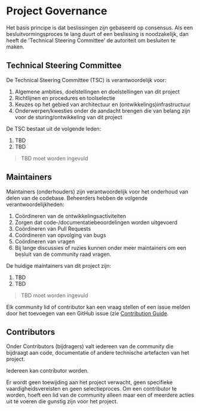 # Project Governance

Het basis principe is dat beslissingen zijn gebaseerd op consensus. Als een besluitvormingsproces te
lang duurt of een beslissing is noodzakelijk, dan heeft de 'Technical Steering Committee' de
autoriteit om besluiten te maken.

## Technical Steering Committee

De Technical Steering Committee (TSC) is verantwoordelijk voor:

1. Algemene ambities, doelstellingen en doelstellingen van dit project
1. Richtlijnen en procedures en toolselectie
1. Keuzes op het gebied van architectuur en (ontwikkelings)infrastructuur
1. Onderwerpen/kwesties onder de aandacht brengen die van belang zijn voor de sturing/ontwikkeling
   van dit project

De TSC bestaat uit de volgende leden:

1. TBD
1. TBD

> TBD moet worden ingevuld

## Maintainers

Maintainers (onderhouders) zijn verantwoordelijk voor het onderhoud van delen van de codebase.
Beheerders hebben de volgende verantwoordelijkheden:

1. Coördineren van de ontwikkelingsactiviteiten
1. Zorgen dat code-/documentatiebeoordelingen worden uitgevoerd
1. Coördineren van Pull Requests
1. Coördineren van opvolging van bugs
1. Coördineren van vragen
1. Bij lange discussies of ruzies kunnen onder meer maintainers om een besluit van de community raad
   vragen.

De huidige maintainers van dit project zijn:

1. TBD
1. TBD

> TBD moet worden ingevuld

Elk community lid of contributor kan een vraag stellen of een issue melden door het toevoegen van
een GitHub issue (zie [Contribution Guide](./CONTRIBUTING.md).

## Contributors

Onder Contributors (bijdragers) valt iedereen van de community die bijdraagt aan code, documentatie
of andere technische artefacten van het project.

Iedereen kan contributor worden.

Er wordt geen toewijding aan het project verwacht, geen specifieke vaardigheidsvereisten en geen
selectieproces. Om een contributor te worden, hoeft een lid van de community alleen maar een of
meerdere acties uit te voeren die gunstig zijn voor het project.
